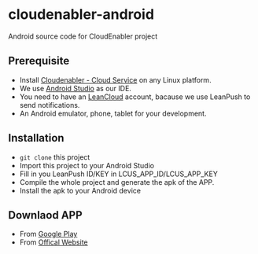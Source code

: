 # cloudenabler-android
Android source code for CloudEnabler project

## Prerequisite
 - Install [Cloudenabler - Cloud Service](https://github.com/calmelated/cloudenabler-cloud-service) on any Linux platform.
 - We use [Android Studio](https://developer.android.com/studio/index.html) as our IDE. 
 - You need to have an [LeanCloud](https://leancloud.cn/) account, bacause we use LeanPush to send notifications.
 - An Android emulator, phone, tablet for your development. 

## Installation
 - `git clone` this project
 - Import this project to your Android Studio
 - Fill in you LeanPush ID/KEY in LCUS_APP_ID/LCUS_APP_KEY
 - Compile the whole project and generate the apk of the APP.
 - Install the apk to your Android device

## Downlaod APP
 - From [Google Play](https://play.google.com/store/apps/details?id=tw.com.ksmt.cloud)
 - From [Offical Website](https://app.ksmt.co)
 
